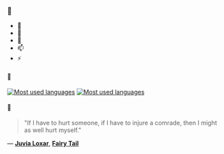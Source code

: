 ### 👋

- 🔭
- 🌱
- 💬
- 📫
- ⚡

#### 🧏

[![Most used languages](https://github-readme-stats-aynah.vercel.app/api/top-langs/?username=aynh&theme=solarized-dark&langs_count=6&layout=compact&hide_title=true)](https://github.com/anuraghazra/github-readme-stats#gh-dark-mode-only)
[![Most used languages](https://github-readme-stats-aynah.vercel.app/api/top-langs/?username=aynh&theme=solarized-light&langs_count=6&layout=compact&hide_title=true)](https://github.com/anuraghazra/github-readme-stats#gh-light-mode-only)

#### 💬

> "If I have to hurt someone, if I have to injure a comrade, then I might as well hurt myself."

&mdash; [**Juvia Loxar**](https://myanimelist.net/character.php?q=Juvia%20Loxar&cat=character), [**Fairy Tail**](https://myanimelist.net/search/all?q=Fairy%20Tail&cat=all)
